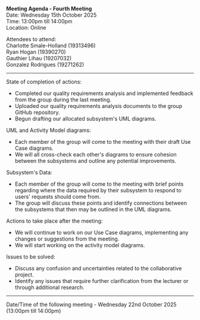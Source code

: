 **Meeting Agenda - Fourth Meeting**    
Date: Wednesday 15th October 2025    
Time: 13:00pm till 14:00pm   
Location: Online   

Attendees to attend:    
Charlotte Smale-Holland (19313496)      
Ryan Hogan (19390270)   
Gauthier Lihau (19207032)   
Gonzalez Rodrigues (19271262)    

---

State of completion of actions:
- Completed our quality requirements analysis and implemented feedback from the group during the last meeting.
- Uploaded our quality requirements analysis documents to the group GitHub repository.
- Begun drafting our allocated subsystem's UML diagrams. 

UML and Activity Model diagrams:
- Each member of the group will come to the meeting with their draft Use Case diagrams.
- We will all cross-check each other's diagrams to ensure cohesion between the subsystems and outline any potential improvements.    

Subsystem's Data:
- Each member of the group will come to the meeting with brief points regarding where the data required by their subsystem to respond to users' requests should come from.
- The group will discuss these points and identify connections between the subsystems that then may be outlined in the UML diagrams.  
  
Actions to take place after the meeting:
- We will continue to work on our Use Case diagrams, implementing any changes or suggestions from the meeting.
- We will start working on the activity model diagrams. 

Issues to be solved:
- Discuss any confusion and uncertainties related to the collaborative project. 
- Identify any issues that require further clarification from the lecturer or through additional research. 

---

Date/Time of the following meeting - Wednesday 22nd October 2025 (13:00pm till 14:00pm)
